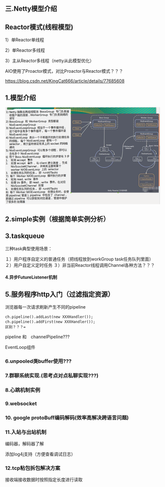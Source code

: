 ## 三.Netty模型介绍

## Reactor模式(线程模型)

1）单Reactor单线程

2）单Reactor多线程

3）主从Reactor多线程（netty从此模型优化）

AIO使用了Proactor模式，对比Proactor与Reactor模式？？？

https://blog.csdn.net/KingCat666/article/details/77685608

## 1.模型介绍

![](img/netty-3.1.png)

## 2.simple实例（根据简单实例分析）

## 3.taskqueue

三种task典型使用场景：

１）用户程序自定义的普通任务（把线程放到workGroup task任务队列里面）
２）用户自定义定时任务
３）非当前Reactor线程调用Channel各种方法？？？

#### 4.异步FutureListener机制

## 5.服务程序http入门（过滤指定资源）

浏览器每一次请求刷新产生不同的pipeline

```
ch.pipeline().addLast(new XXXHandler());
ch.pipeline().addFirst(new XXXHandler());
区别？？？=
```

pipeline 和　channelPipeline???

EventLoop组件

### 6.unpooled类buffer使用???

### 7.群聊系统实现.(思考点对点私聊实现???)

### 8.心跳机制实例

### 9.websocket

### 10. google protoBuff编码解码(效率高解决跨语言问题)

### 11.入站与出站机制

编码器，解码器了解

添加log4j支持（方便查看调试日志）

### 12.tcp粘包拆包解决方案

接收端接收数据时按照指定长度进行读取
